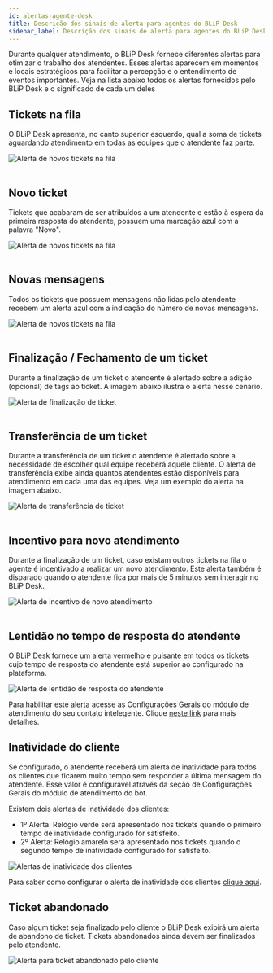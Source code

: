 ```yaml
---
id: alertas-agente-desk
title: Descrição dos sinais de alerta para agentes do BLiP Desk
sidebar_label: Descrição dos sinais de alerta para agentes do BLiP Desk
---
```


Durante qualquer atendimento, o BLiP Desk fornece diferentes alertas para otimizar o trabalho dos atendentes. Esses alertas aparecem em momentos e locais estratégicos para facilitar a percepção e o entendimento de eventos importantes. Veja na lista abaixo todos os alertas fornecidos pelo BLiP Desk e o significado de cada um deles

## Tickets na fila

O BLiP Desk apresenta, no canto superior esquerdo, qual a soma de tickets aguardando atendimento em todas as equipes que o atendente faz parte.

![Alerta de novos tickets na fila](/img/helpdesk/desk-tickets-alert.png)<br><br>

## Novo ticket 

Tickets que acabaram de ser atribuídos a um atendente e estão à espera da primeira resposta do atendente, possuem uma marcação azul com a palavra "Novo".

![Alerta de novos tickets na fila](/img/helpdesk/desk-new-ticket-alert.png)<br><br>

## Novas mensagens 

Todos os tickets que possuem mensagens não lidas pelo atendente recebem um alerta azul com a indicação do número de novas mensagens.

![Alerta de novos tickets na fila](/img/helpdesk/desk-new-messages.png)<br><br>

## Finalização / Fechamento de um ticket

Durante a finalização de um ticket o atendente é alertado sobre a adição (opcional) de tags ao ticket. A imagem abaixo ilustra o alerta nesse cenário.

![Alerta de finalização de ticket](/img/helpdesk/desk-alert-close-ticket.png)<br><br>

## Transferência de um ticket

Durante a transferência de um ticket o atendente é alertado sobre a necessidade de escolher qual equipe receberá aquele cliente. O alerta de transferência exibe ainda quantos atendentes estão disponíveis para atendimento em cada uma das equipes. Veja um exemplo do alerta na imagem abaixo.

![Alerta de transferência de ticket](/img/helpdesk/desk-alert-transfer-ticket.png)<br><br>

## Incentivo para novo atendimento

Durante a finalização de um ticket, caso existam outros tickets na fila o agente é incentivado a realizar um novo atendimento.
Este alerta também é disparado quando o atendente fica por mais de 5 minutos sem interagir no BLiP Desk.

![Alerta de incentivo de novo atendimento](/img/helpdesk/desk-incentive-ticket.png)<br><br>

## Lentidão no tempo de resposta do atendente

O BLiP Desk fornece um alerta vermelho e pulsante em todos os tickets cujo tempo de resposta do atendente está superior ao configurado na plataforma. 

![Alerta de lentidão de resposta do atendente](/img/helpdesk/desk-definindo-alerta-tempo-resposta-atendente-1.png)

Para habilitar este alerta acesse as Configurações Gerais do módulo de atendimento do seu contato intelegente. Clique [neste link](/docs/helpdesk/blipdesk/definindo-alerta-tempo-resposta-atendente) para mais detalhes.

## Inatividade do cliente 

Se configurado, o atendente receberá um alerta de inatividade para todos os clientes que ficarem muito tempo sem responder a última mensagem do atendente. Esse valor é configurável através da seção de Configurações Gerais do módulo de atendimento do bot.

Existem dois alertas de inatividade dos clientes:

* 1º Alerta: Relógio verde será apresentado nos tickets quando o primeiro tempo de inatividade configurado for satisfeito. 
* 2º Alerta: Relógio amarelo será apresentado nos tickets quando o segundo tempo de inatividade configurado for satisfeito. 

![Alertas de inatividade dos clientes](/img/helpdesk/desk-configurar-alertas-inatividade-clientes-blip-desk-1.png)

Para saber como configurar o alerta de inatividade dos clientes [clique aqui](/docs/helpdesk/blipdesk/configurar-alertas-inatividade-clientes-blip-desk).

## Ticket abandonado

Caso algum ticket seja finalizado pelo cliente o BLiP Desk exibirá um alerta de abandono de ticket. Tickets abandonados ainda devem ser finalizados pelo atendente.

![Alerta para ticket abandonado pelo cliente](/img/helpdesk/desk-abandoned-ticket.png)

<!-- Rating frame -->
<script type="text/javascript" src="/scripts/rating.js"></script>